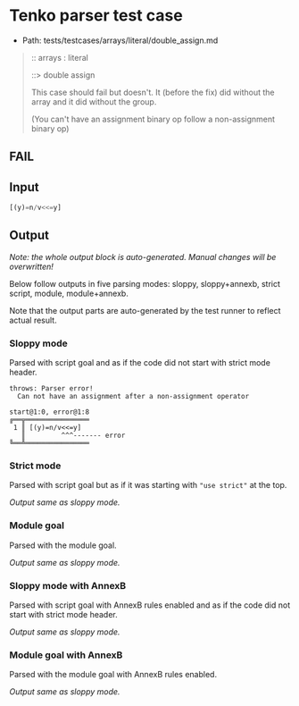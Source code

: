# Tenko parser test case

- Path: tests/testcases/arrays/literal/double_assign.md

> :: arrays : literal
>
> ::> double assign
>
> This case should fail but doesn't. It (before the fix) did without the array and it did without the group.
>
> (You can't have an assignment binary op follow a non-assignment binary op)

## FAIL

## Input

`````js
[(y)=n/v<<=y]
`````

## Output

_Note: the whole output block is auto-generated. Manual changes will be overwritten!_

Below follow outputs in five parsing modes: sloppy, sloppy+annexb, strict script, module, module+annexb.

Note that the output parts are auto-generated by the test runner to reflect actual result.

### Sloppy mode

Parsed with script goal and as if the code did not start with strict mode header.

`````
throws: Parser error!
  Can not have an assignment after a non-assignment operator

start@1:0, error@1:8
╔══╦════════════════
 1 ║ [(y)=n/v<<=y]
   ║         ^^^------- error
╚══╩════════════════

`````

### Strict mode

Parsed with script goal but as if it was starting with `"use strict"` at the top.

_Output same as sloppy mode._

### Module goal

Parsed with the module goal.

_Output same as sloppy mode._

### Sloppy mode with AnnexB

Parsed with script goal with AnnexB rules enabled and as if the code did not start with strict mode header.

_Output same as sloppy mode._

### Module goal with AnnexB

Parsed with the module goal with AnnexB rules enabled.

_Output same as sloppy mode._
